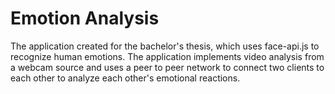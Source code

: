 # Emotion Analysis

The application created for the bachelor's thesis, which uses face-api.js to recognize human emotions. The application implements video analysis from a webcam source and uses a peer to peer network to connect two clients to each other to analyze each other's emotional reactions.

